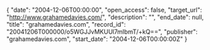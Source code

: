 {
  "date": "2004-12-06T00:00:00", 
  "open_access": false, 
  "target_url": "http://www.grahamedavies.com/", 
  "description": "", 
  "end_date": null, 
  "title": "grahamedavies.com", 
  "record_id": "20041206T000000/o5WGJJvMKUUl7mIbmT/+kQ==", 
  "publisher": "grahamedavies.com", 
  "start_date": "2004-12-06T00:00:00Z"
}

